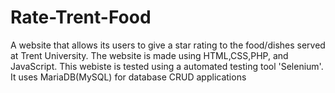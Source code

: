 # Rate-Trent-Food
A website that allows its users to give a star rating to the food/dishes served at Trent University. The website is made using HTML,CSS,PHP, and JavaScript. This webiste is tested using a automated testing tool 'Selenium'. It uses MariaDB(MySQL) for database CRUD applications

